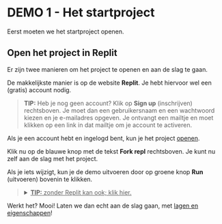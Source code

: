 # DEMO 1 - Het startproject

Eerst moeten we het startproject openen.

## Open het project in Replit

Er zijn twee manieren om het project te openen en aan de slag te gaan.

De makkelijkste manier is op de website **Replit**. Je hebt hiervoor wel een (gratis) account nodig.

> **TIP:** Heb je nog geen account? Klik op **Sign up** (inschrijven) rechtsboven. Je moet dan een gebruikersnaam en een wachtwoord kiezen en je e-mailadres opgeven. Je ontvangt een mailtje en moet klikken op een link in dat mailtje om je account te activeren.

Als je een account hebt en ingelogd bent, kun je het project <a target="_blank" href="https://replit.com/@JanNiestadt/DemoScene#demo.js">openen</a>.

Klik nu op de blauwe knop met de tekst **Fork repl** rechtsboven. Je kunt nu zelf aan de slag met het project.

Als je iets wijzigt, kun je de demo uitvoeren door op groene knop **Run** (uitvoeren) bovenin te klikken.

<blockquote>
<details>
  <summary><u><b>TIP:</b> zonder Replit kan ook; klik hier.</u></summary>
  
Als je geen Replit account kunt of wilt maken, kun je ook in een teksteditor zoals Kladblok of <a target="_blank" href="https://notepad-plus-plus.org/downloads/">Notepad++</a> werken.

[Download](project.zip) het project, pak het zipbestand uit op een handige plaats (bijvoorbeeld het bureaublad) en open `index.html` in de webbrowser (meestal Chrome). Open `demo.js` in je editor.

Wijzig de code, sla het bestand op (<kbd>Ctrl+S</kbd>), ga naar de webbrowser en herlaad de pagina (<kbd>F5</kbd>).

Je kunt ook het programma [Visual Studio Code](https://code.visualstudio.com/download) gebruiken, met de [Live Server](https://marketplace.visualstudio.com/items?itemName=ritwickdey.LiveServer) extensie. Vraag aan een mentor hoe dat moet.

</details>
</blockquote>

Werkt het? Mooi! Laten we dan echt aan de slag gaan, met [lagen en eigenschappen](2%20-%20lagen%20en%20eigenschappen.md)!
